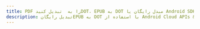 ---title: PDF را به  تبدیل کنیدDOT، EPUB به DOT مبدل رایگان یا Android SDKdescription: تبدیل رایگانEPUB به DOT با استفاده از Android Cloud APIs & SDK همچنین اسناد PDF را در Cloud ایجاد، ویرایش و رندر کنید.---